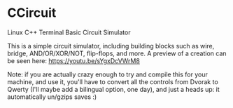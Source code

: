 # CCircuit
Linux C++ Terminal Basic Circuit Simulator

This is a simple circuit simulator, including building blocks such as wire, bridge, AND/OR/XOR/NOT, flip-flops, and more.
A preview of a creation can be seen here: https://youtu.be/sYgxDcVWrM8

Note: if you are actually crazy enough to try and compile this for your machine, and use it, you'll have to convert all the controls from Dvorak to Qwerty (I'll maybe add a bilingual option, one day), and just a heads up: it automatically un/gzips saves :)
